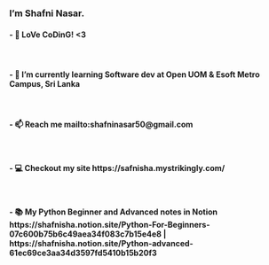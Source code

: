 <h3>I’m Shafni Nasar.</h3>

<h4>- 👨‍ LoVe CoDinG! <3</h4><br>
<h4>- 🌱 I’m currently learning Software dev at Open UOM & Esoft Metro Campus, Sri Lanka</h4><br>
<h4>- 📫 Reach me mailto:shafninasar50@gmail.com</h4><br>
<h4>- 💻 Checkout my site https://safnisha.mystrikingly.com/</h4><br>
<h4>- 📚 My Python Beginner and Advanced notes in Notion https://shafnisha.notion.site/Python-For-Beginners-07c600b75b6c49aea34f083c7b15e4e8 | https://shafnisha.notion.site/Python-advanced-61ec69ce3aa34d3597fd5410b15b20f3</h4><br>
